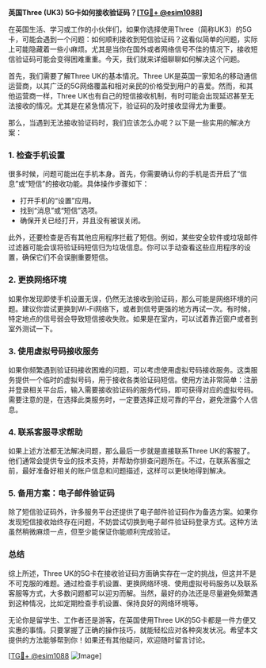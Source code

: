 **英国Three (UK3) 5G卡如何接收验证码？[[TG💪+ @esim1088](https://t.me/s/esim1088)]**

在英国生活、学习或工作的小伙伴们，如果你选择使用Three（简称UK3）的5G卡，可能会遇到一个问题：如何顺利接收到短信验证码？这看似简单的问题，实际上可能隐藏着一些小麻烦。尤其是当你在国外或者网络信号不佳的情况下，接收短信验证码可能会变得困难重重。今天，我们就来详细聊聊如何解决这个问题。

首先，我们需要了解Three UK的基本情况。Three UK是英国一家知名的移动通信运营商，以其广泛的5G网络覆盖和相对亲民的价格受到用户的喜爱。然而，和其他运营商一样，Three UK也有自己的短信接收机制，有时可能会出现延迟甚至无法接收的情况。尤其是在紧急情况下，验证码的及时接收显得尤为重要。

那么，当遇到无法接收验证码时，我们应该怎么办呢？以下是一些实用的解决方案：

### 1. **检查手机设置**
很多时候，问题可能出在手机本身。首先，你需要确认你的手机是否开启了“信息”或“短信”的接收功能。具体操作步骤如下：
- 打开手机的“设置”应用。
- 找到“消息”或“短信”选项。
- 确保开关已经打开，并且没有被误关闭。

此外，还要检查是否有其他应用程序拦截了短信。例如，某些安全软件或垃圾邮件过滤器可能会误将验证码短信归为垃圾信息。你可以手动查看这些应用程序的设置，确保它们不会误删重要短信。

### 2. **更换网络环境**
如果你发现即使手机设置无误，仍然无法接收到验证码，那么可能是网络环境的问题。建议你尝试更换到Wi-Fi网络下，或者到信号更强的地方再试一次。有时候，特定地点的信号弱会导致短信接收失败。如果是在室内，可以试着靠近窗户或者到室外测试一下。

### 3. **使用虚拟号码接收服务**
如果你频繁遇到验证码接收困难的问题，可以考虑使用虚拟号码接收服务。这类服务提供一个临时的虚拟号码，用于接收各类验证码短信。使用方法非常简单：注册并登录相关平台后，输入需要接收验证码的服务代码，即可获得对应的虚拟号码。需要注意的是，在选择此类服务时，一定要选择正规可靠的平台，避免泄露个人信息。

### 4. **联系客服寻求帮助**
如果上述方法都无法解决问题，那么最后一步就是直接联系Three UK的客服了。他们通常会提供专业的技术支持，并帮助你排查问题所在。不过，在联系客服之前，最好准备好相关的账户信息和问题描述，这样可以更快地得到解决。

### 5. **备用方案：电子邮件验证码**
除了短信验证码外，许多服务平台还提供了电子邮件验证码作为备选方案。如果你发现短信接收始终存在问题，不妨尝试切换到电子邮件验证码登录方式。这种方法虽然稍微麻烦一点，但至少能保证你能顺利完成验证。

### 总结
综上所述，Three UK的5G卡在接收验证码方面确实存在一定的挑战，但这并不是不可克服的难题。通过检查手机设置、更换网络环境、使用虚拟号码服务以及联系客服等方式，大多数问题都可以迎刃而解。当然，最好的办法还是尽量避免频繁遇到这种情况，比如定期检查手机设置、保持良好的网络环境等。

无论你是留学生、工作者还是游客，在英国使用Three UK的5G卡都是一件方便又实惠的事情。只要掌握了正确的操作技巧，就能轻松应对各种突发状况。希望本文提供的方法能够帮到你！如果还有其他疑问，欢迎随时留言讨论。

[[TG💪+ @esim1088](https://t.me/s/esim1088) ![Image](https://i.postimg.cc/4NQfJmqS/Snipaste-2025-05-13-00-14-12.png)]